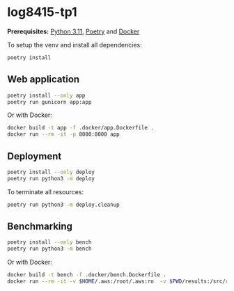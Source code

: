 # log8415-tp1

**Prerequisites:** [Python 3.11](https://www.python.org), [Poetry](https://python-poetry.org/) and [Docker](https://www.docker.com/)

To setup the venv and install all dependencies:

```sh
poetry install
```

## Web application

```sh
poetry install --only app
poetry run gunicorn app:app
```

Or with Docker:

```sh
docker build -t app -f .docker/app.Dockerfile .
docker run --rm -it -p 8000:8000 app
```

## Deployment

```sh
poetry install --only deploy
poetry run python3 -m deploy
```

To terminate all resources:

```sh
poetry run python3 -m deploy.cleanup
```

## Benchmarking

```sh
poetry install --only bench
poetry run python3 -m bench
```

Or with Docker:

```sh
docker build -t bench -f .docker/bench.Dockerfile .
docker run --rm -it -v $HOME/.aws:/root/.aws:ro  -v $PWD/results:/src/results bench
```
